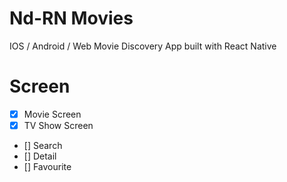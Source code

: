# Nd-RN Movies

IOS / Android / Web Movie Discovery App built with React Native

# Screen

- [x] Movie Screen
- [x] TV Show Screen
- [] Search
- [] Detail
- [] Favourite
